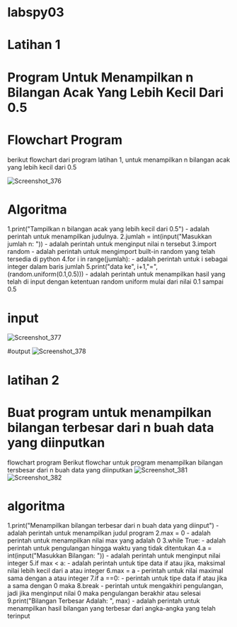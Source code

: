 # labspy03

# Latihan 1
# Program Untuk Menampilkan n Bilangan Acak Yang Lebih Kecil Dari 0.5
# Flowchart Program

berikut flowchart dari program latihan 1, untuk menampilkan n bilangan acak yang lebih kecil dari 0.5

![Screenshot_376](https://user-images.githubusercontent.com/81457697/141036782-8d1a6df3-a900-47c0-912f-8707fe2df670.png)

# Algoritma
1.print("Tampilkan n bilangan acak yang lebih kecil dari 0.5") - adalah perintah untuk menampilkan judulnya.
2.jumlah = int(input("Masukkan jumlah n: ")) - adalah perintah untuk menginput nilai n tersebut
3.import random - adalah perintah untuk mengimport built-in random yang telah tersedia di python
4.for i in range(jumlah): - adalah perintah untuk i sebagai integer dalam baris jumlah
5.print("data ke", i+1,"=",(random.uniform(0.1,0.5))) - adalah perintah untuk menampilkan hasil yang telah di input dengan ketentuan random uniform mulai dari nilai 0.1 sampai 0.5

# input
![Screenshot_377](https://user-images.githubusercontent.com/81457697/141039577-69c75647-e19e-47aa-9b26-a227868364d4.png)

#output 
![Screenshot_378](https://user-images.githubusercontent.com/81457697/141039597-e52879ac-fe02-463e-bdc3-e88d5f9e73c2.png)

# latihan 2
# Buat program untuk menampilkan bilangan terbesar dari n buah data yang diinputkan
 flowchart program
 Berikut flowchar untuk program menampilkan bilangan tersbesar dari n buah data yang diinputkan
![Screenshot_381](https://user-images.githubusercontent.com/81457697/141052320-f74445bc-b5bf-465a-8f59-8dd6f3f04d71.png)
![Screenshot_382](https://user-images.githubusercontent.com/81457697/141052345-af669fe0-ca0c-40ee-9429-e5f40c97364f.png)

# algoritma
1.print("Menampilkan bilangan terbesar dari n buah data yang diinput") - adalah perintah untuk menampilkan judul program
2.max = 0 - adalah perintah untuk menampilkan nilai max yang adalah 0
3.while True: - adalah perintah untuk pengulangan hingga waktu yang tidak ditentukan
4.a = int(input("Masukkan Bilangan: ")) - adalah perintah untuk menginput nilai integer
5.if max < a: - adalah perintah untuk tipe data if atau jika, maksimal nilai lebih kecil dari a atau integer
6.max = a - perintah untuk nilai maximal sama dengan a atau integer
7.if a ==0: - perintah untuk tipe data if atau jika a sama dengan 0 maka
8.break - perintah untuk mengakhiri pengulangan, jadi jika menginput nilai 0 maka pengulangan berakhir atau selesai
9.print("Bilangan Terbesar Adalah: ", max) - adalah perintah untuk menampilkan hasil bilangan yang terbesar dari angka-angka yang telah terinput

